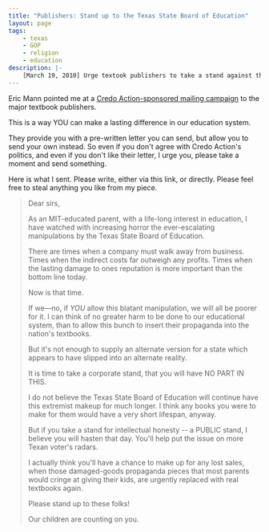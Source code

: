 ```yaml
---
title: "Publishers: Stand up to the Texas State Board of Education"
layout: page
tags:
    - texas
    - GOP
    - religion
    - education
description: |-
    [March 19, 2010] Urge textook publishers to take a stand against the Texas Board of Eduction
---
```

Eric Mann pointed me at a [Credo Action-sponsored mailing campaign](https://act.credoaction.com/campaign/textbooks/) to the major textbook publishers.

This is a way YOU can make a lasting difference in our education system.

They provide you with a pre-written letter you can send, but allow you to send your own instead. So even if you don't agree with Credo Action's politics, and even if you don't like their letter, I urge you, please take a moment and send something.

Here is what I sent. Please write, either via this link, or directly. Please feel free to steal anything you like from my piece.

> Dear sirs,
>
> As an MIT-educated parent, with a life-long interest in education, I have watched with increasing horror the ever-escalating manipulations by the Texas State Board of Education.
>
> There are times when a company must walk away from business. Times when the indirect costs far outweigh any profits. Times when the lasting damage to ones reputation is more important than the bottom line today.
>
> Now is that time.
>
> If we—no, if _YOU_ allow this blatant manipulation, we will all be poorer for it. I can think of no greater harm to be done to our educational system, than to allow this bunch to insert their propaganda into the nation's textbooks.
>
> But it's not enough to supply an alternate version for a state which appears to have slipped into an alternate reality.
>
> It is time to take a corporate stand, that you will have NO PART IN THIS.
>
> I do not believe the Texas State Board of Education will continue have this extremist makeup for much longer. I think any books you were to make for them would have a very short lifespan, anyway.
>
> But if you take a stand for intellectual honesty -- a PUBLIC stand, I believe you will hasten that day. You'll help put the issue on more Texan voter's radars.
>
> I actually think you'll have a chance to make up for any lost sales, when those damaged-goods propaganda pieces that most parents would cringe at giving their kids, are urgently replaced with real textbooks again.
>
> Please stand up to these folks!
>
> Our children are counting on you.
